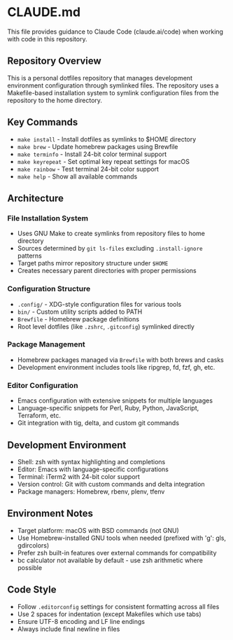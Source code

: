 # CLAUDE.md

This file provides guidance to Claude Code (claude.ai/code) when working with code in this repository.

## Repository Overview

This is a personal dotfiles repository that manages development environment configuration through symlinked files. The repository uses a Makefile-based installation system to symlink configuration files from the repository to the home directory.

## Key Commands

- `make install` - Install dotfiles as symlinks to $HOME directory
- `make brew` - Update homebrew packages using Brewfile
- `make terminfo` - Install 24-bit color terminal support
- `make keyrepeat` - Set optimal key repeat settings for macOS
- `make rainbow` - Test terminal 24-bit color support
- `make help` - Show all available commands

## Architecture

### File Installation System
- Uses GNU Make to create symlinks from repository files to home directory
- Sources determined by `git ls-files` excluding `.install-ignore` patterns
- Target paths mirror repository structure under `$HOME`
- Creates necessary parent directories with proper permissions

### Configuration Structure
- `.config/` - XDG-style configuration files for various tools
- `bin/` - Custom utility scripts added to PATH
- `Brewfile` - Homebrew package definitions
- Root level dotfiles (like `.zshrc`, `.gitconfig`) symlinked directly

### Package Management
- Homebrew packages managed via `Brewfile` with both brews and casks
- Development environment includes tools like ripgrep, fd, fzf, gh, etc.

### Editor Configuration
- Emacs configuration with extensive snippets for multiple languages
- Language-specific snippets for Perl, Ruby, Python, JavaScript, Terraform, etc.
- Git integration with tig, delta, and custom git commands

## Development Environment
- Shell: zsh with syntax highlighting and completions
- Editor: Emacs with language-specific configurations
- Terminal: iTerm2 with 24-bit color support
- Version control: Git with custom commands and delta integration
- Package managers: Homebrew, rbenv, plenv, tfenv

## Environment Notes
- Target platform: macOS with BSD commands (not GNU)
- Use Homebrew-installed GNU tools when needed (prefixed with 'g': gls, gdircolors)
- Prefer zsh built-in features over external commands for compatibility
- bc calculator not available by default - use zsh arithmetic where possible

## Code Style
- Follow `.editorconfig` settings for consistent formatting across all files
- Use 2 spaces for indentation (except Makefiles which use tabs)
- Ensure UTF-8 encoding and LF line endings
- Always include final newline in files

